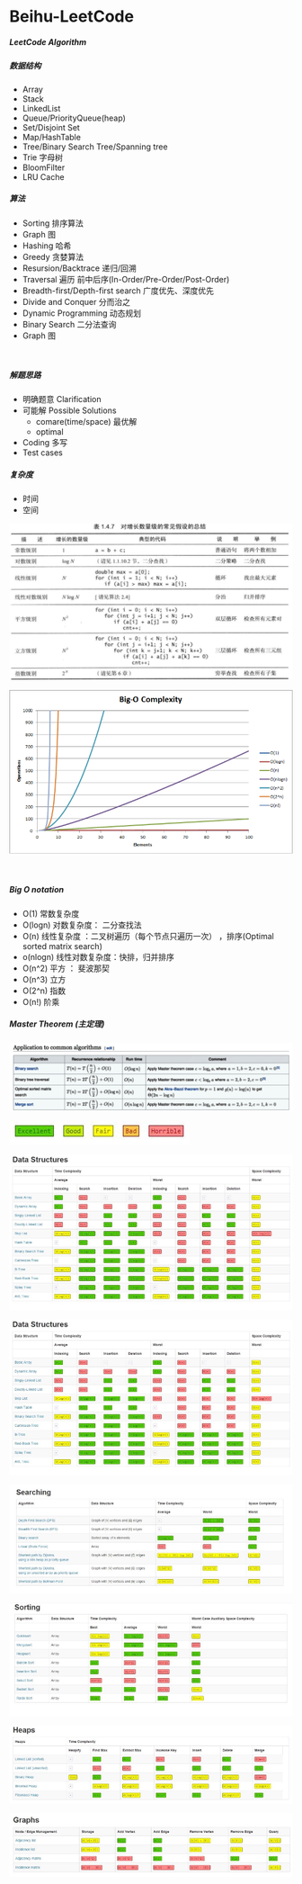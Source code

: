 # Beihu-LeetCode
##### LeetCode Algorithm



##### 数据结构

- Array
- Stack
- LinkedList
- Queue/PriorityQueue(heap)
- Set/Disjoint Set
- Map/HashTable
- Tree/Binary Search Tree/Spanning tree
- Trie 字母树
- BloomFilter
- LRU Cache



##### 算法

- Sorting 排序算法
- Graph 图
- Hashing 哈希
- Greedy 贪婪算法
- Resursion/Backtrace  递归/回溯
- Traversal  遍历   前中后序(In-Order/Pre-Order/Post-Order)
- Breadth-first/Depth-first search  广度优先、深度优先
- Divide and Conquer  分而治之
- Dynamic Programming 动态规划
- Binary Search 二分法查询
- Graph 图

​    

##### 解题思路

- 明确题意 Clarification
- 可能解 Possible Solutions
  - comare(time/space) 最优解
  - optimal 
- Coding 多写
- Test cases



##### 复杂度

- 时间
- 空间

![image-20200710221850203](assets/image-20200710221850203.png) 



![bigo](assets/bigo.png)

​    

##### Big O notation

- O(1) 常数复杂度
- O(logn) 对数复杂度： 二分查找法
- O(n) 线性复杂度 ：二叉树遍历（每个节点只遍历一次）   ，排序(Optimal sorted matrix search)
- o(nlogn) 线性对数复杂度：快排，归并排序
-  O(n^2) 平方 ： 斐波那契
- O(n^3) 立方
- O(2^n) 指数
- O(n!) 阶乘



##### Master Theorem (主定理)

![image-20200710231353076](assets/image-20200710231353076.png)



![image-20200711002020859](assets/image-20200711002020859.png)

![image-20200711002037755](assets/image-20200711002037755.png)

![image-20200711002057379](assets/image-20200711002057379.png)

![image-20200711002115437](assets/image-20200711002115437.png)

![image-20200711002128704](assets/image-20200711002128704.png)

![image-20200711002141954](assets/image-20200711002141954.png)

![image-20200711002152075](assets/image-20200711002152075.png)